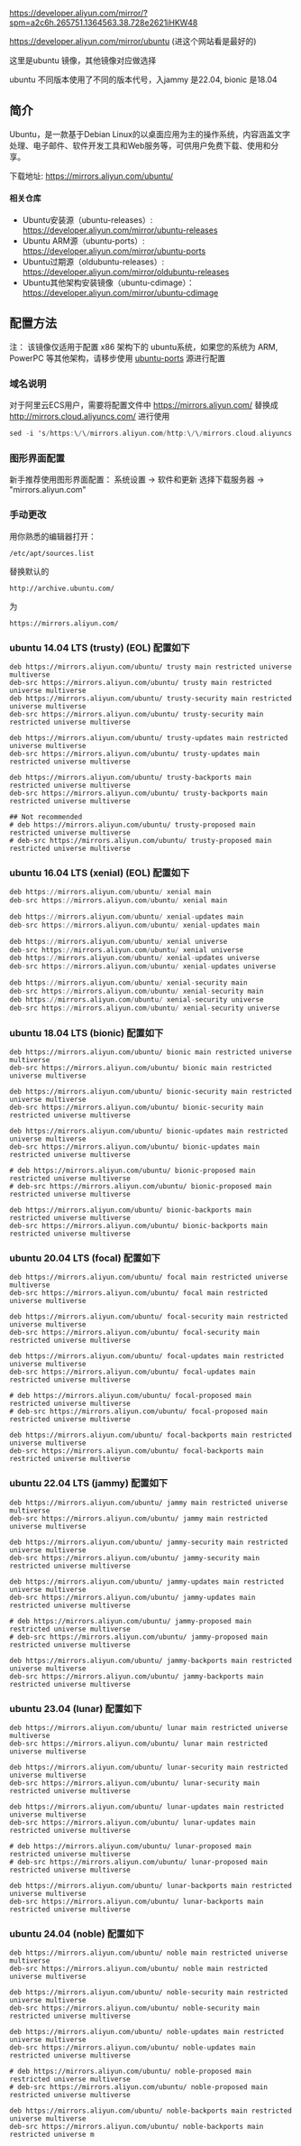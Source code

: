 

https://developer.aliyun.com/mirror/?spm=a2c6h.265751.1364563.38.728e2621iHKW48

https://developer.aliyun.com/mirror/ubuntu (进这个网站看是最好的)



这里是ubuntu 镜像，其他镜像对应做选择

ubuntu 不同版本使用了不同的版本代号，入jammy 是22.04, bionic 是18.04



## 简介

Ubuntu，是一款基于Debian Linux的以桌面应用为主的操作系统，内容涵盖文字处理、电子邮件、软件开发工具和Web服务等，可供用户免费下载、使用和分享。

下载地址: https://mirrors.aliyun.com/ubuntu/

#### 相关仓库

- Ubuntu安装源（ubuntu-releases）: https://developer.aliyun.com/mirror/ubuntu-releases
- Ubuntu ARM源（ubuntu-ports）: https://developer.aliyun.com/mirror/ubuntu-ports
- Ubuntu过期源（oldubuntu-releases）: https://developer.aliyun.com/mirror/oldubuntu-releases
- Ubuntu其他架构安装镜像（ubuntu-cdimage）： https://developer.aliyun.com/mirror/ubuntu-cdimage

## 配置方法

注： 该镜像仅适用于配置 x86 架构下的 ubuntu系统，如果您的系统为 ARM, PowerPC 等其他架构，请移步使用 [ubuntu-ports](https://developer.aliyun.com/mirror/ubuntu-ports) 源进行配置

### 域名说明

对于阿里云ECS用户，需要将配置文件中 https://mirrors.aliyun.com/ 替换成 http://mirrors.cloud.aliyuncs.com/ 进行使用

```swift
sed -i 's/https:\/\/mirrors.aliyun.com/http:\/\/mirrors.cloud.aliyuncs.com/g' /etc/apt/sources.list
```

### 图形界面配置

新手推荐使用图形界面配置： 系统设置 -> 软件和更新 选择下载服务器 -> "mirrors.aliyun.com"

### 手动更改

用你熟悉的编辑器打开：

```
/etc/apt/sources.list
```

替换默认的

```
http://archive.ubuntu.com/
```

为

```
https://mirrors.aliyun.com/
```

### ubuntu 14.04 LTS (trusty) (EOL) 配置如下

```clean
deb https://mirrors.aliyun.com/ubuntu/ trusty main restricted universe multiverse
deb-src https://mirrors.aliyun.com/ubuntu/ trusty main restricted universe multiverse
deb https://mirrors.aliyun.com/ubuntu/ trusty-security main restricted universe multiverse
deb-src https://mirrors.aliyun.com/ubuntu/ trusty-security main restricted universe multiverse

deb https://mirrors.aliyun.com/ubuntu/ trusty-updates main restricted universe multiverse
deb-src https://mirrors.aliyun.com/ubuntu/ trusty-updates main restricted universe multiverse

deb https://mirrors.aliyun.com/ubuntu/ trusty-backports main restricted universe multiverse
deb-src https://mirrors.aliyun.com/ubuntu/ trusty-backports main restricted universe multiverse

## Not recommended
# deb https://mirrors.aliyun.com/ubuntu/ trusty-proposed main restricted universe multiverse
# deb-src https://mirrors.aliyun.com/ubuntu/ trusty-proposed main restricted universe multiverse
```

### ubuntu 16.04 LTS (xenial) (EOL) 配置如下

```awk
deb https://mirrors.aliyun.com/ubuntu/ xenial main
deb-src https://mirrors.aliyun.com/ubuntu/ xenial main

deb https://mirrors.aliyun.com/ubuntu/ xenial-updates main
deb-src https://mirrors.aliyun.com/ubuntu/ xenial-updates main

deb https://mirrors.aliyun.com/ubuntu/ xenial universe
deb-src https://mirrors.aliyun.com/ubuntu/ xenial universe
deb https://mirrors.aliyun.com/ubuntu/ xenial-updates universe
deb-src https://mirrors.aliyun.com/ubuntu/ xenial-updates universe

deb https://mirrors.aliyun.com/ubuntu/ xenial-security main
deb-src https://mirrors.aliyun.com/ubuntu/ xenial-security main
deb https://mirrors.aliyun.com/ubuntu/ xenial-security universe
deb-src https://mirrors.aliyun.com/ubuntu/ xenial-security universe
```

### ubuntu 18.04 LTS (bionic) 配置如下

```1c
deb https://mirrors.aliyun.com/ubuntu/ bionic main restricted universe multiverse
deb-src https://mirrors.aliyun.com/ubuntu/ bionic main restricted universe multiverse

deb https://mirrors.aliyun.com/ubuntu/ bionic-security main restricted universe multiverse
deb-src https://mirrors.aliyun.com/ubuntu/ bionic-security main restricted universe multiverse

deb https://mirrors.aliyun.com/ubuntu/ bionic-updates main restricted universe multiverse
deb-src https://mirrors.aliyun.com/ubuntu/ bionic-updates main restricted universe multiverse

# deb https://mirrors.aliyun.com/ubuntu/ bionic-proposed main restricted universe multiverse
# deb-src https://mirrors.aliyun.com/ubuntu/ bionic-proposed main restricted universe multiverse

deb https://mirrors.aliyun.com/ubuntu/ bionic-backports main restricted universe multiverse
deb-src https://mirrors.aliyun.com/ubuntu/ bionic-backports main restricted universe multiverse
```

### ubuntu 20.04 LTS (focal) 配置如下

```1c
deb https://mirrors.aliyun.com/ubuntu/ focal main restricted universe multiverse
deb-src https://mirrors.aliyun.com/ubuntu/ focal main restricted universe multiverse

deb https://mirrors.aliyun.com/ubuntu/ focal-security main restricted universe multiverse
deb-src https://mirrors.aliyun.com/ubuntu/ focal-security main restricted universe multiverse

deb https://mirrors.aliyun.com/ubuntu/ focal-updates main restricted universe multiverse
deb-src https://mirrors.aliyun.com/ubuntu/ focal-updates main restricted universe multiverse

# deb https://mirrors.aliyun.com/ubuntu/ focal-proposed main restricted universe multiverse
# deb-src https://mirrors.aliyun.com/ubuntu/ focal-proposed main restricted universe multiverse

deb https://mirrors.aliyun.com/ubuntu/ focal-backports main restricted universe multiverse
deb-src https://mirrors.aliyun.com/ubuntu/ focal-backports main restricted universe multiverse
```

### ubuntu 22.04 LTS (jammy) 配置如下

```1c
deb https://mirrors.aliyun.com/ubuntu/ jammy main restricted universe multiverse
deb-src https://mirrors.aliyun.com/ubuntu/ jammy main restricted universe multiverse

deb https://mirrors.aliyun.com/ubuntu/ jammy-security main restricted universe multiverse
deb-src https://mirrors.aliyun.com/ubuntu/ jammy-security main restricted universe multiverse

deb https://mirrors.aliyun.com/ubuntu/ jammy-updates main restricted universe multiverse
deb-src https://mirrors.aliyun.com/ubuntu/ jammy-updates main restricted universe multiverse

# deb https://mirrors.aliyun.com/ubuntu/ jammy-proposed main restricted universe multiverse
# deb-src https://mirrors.aliyun.com/ubuntu/ jammy-proposed main restricted universe multiverse

deb https://mirrors.aliyun.com/ubuntu/ jammy-backports main restricted universe multiverse
deb-src https://mirrors.aliyun.com/ubuntu/ jammy-backports main restricted universe multiverse
```

### ubuntu 23.04 (lunar) 配置如下

```1c
deb https://mirrors.aliyun.com/ubuntu/ lunar main restricted universe multiverse
deb-src https://mirrors.aliyun.com/ubuntu/ lunar main restricted universe multiverse

deb https://mirrors.aliyun.com/ubuntu/ lunar-security main restricted universe multiverse
deb-src https://mirrors.aliyun.com/ubuntu/ lunar-security main restricted universe multiverse

deb https://mirrors.aliyun.com/ubuntu/ lunar-updates main restricted universe multiverse
deb-src https://mirrors.aliyun.com/ubuntu/ lunar-updates main restricted universe multiverse

# deb https://mirrors.aliyun.com/ubuntu/ lunar-proposed main restricted universe multiverse
# deb-src https://mirrors.aliyun.com/ubuntu/ lunar-proposed main restricted universe multiverse

deb https://mirrors.aliyun.com/ubuntu/ lunar-backports main restricted universe multiverse
deb-src https://mirrors.aliyun.com/ubuntu/ lunar-backports main restricted universe multiverse
```

### ubuntu 24.04 (noble) 配置如下

```1c
deb https://mirrors.aliyun.com/ubuntu/ noble main restricted universe multiverse
deb-src https://mirrors.aliyun.com/ubuntu/ noble main restricted universe multiverse

deb https://mirrors.aliyun.com/ubuntu/ noble-security main restricted universe multiverse
deb-src https://mirrors.aliyun.com/ubuntu/ noble-security main restricted universe multiverse

deb https://mirrors.aliyun.com/ubuntu/ noble-updates main restricted universe multiverse
deb-src https://mirrors.aliyun.com/ubuntu/ noble-updates main restricted universe multiverse

# deb https://mirrors.aliyun.com/ubuntu/ noble-proposed main restricted universe multiverse
# deb-src https://mirrors.aliyun.com/ubuntu/ noble-proposed main restricted universe multiverse

deb https://mirrors.aliyun.com/ubuntu/ noble-backports main restricted universe multiverse
deb-src https://mirrors.aliyun.com/ubuntu/ noble-backports main restricted universe m
```